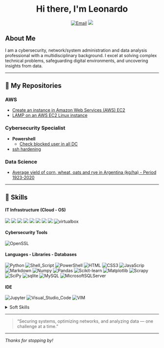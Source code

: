 <div align=center>
  
# Hi there, I'm Leonardo
<a href="mailto:lfgajdem@gmail.com" target="_blank"><img alt="Email" src="https://img.shields.io/badge/Gmail-D14836?style=for-the-badge&logo=gmail&logoColor=white" /></a>
<a href="https://linkedin.com/in/lfgajdemski/" target="_blank"><img src="https://custom-icon-badges.demolab.com/badge/LinkedIn-0A66C2?style=for-the-badge&logo=linkedin-white&logoColor=fff" /></a>
</div>

## About Me
I am a cybersecurity, network/system administration and data analysis professional with a multidisciplinary background. I excel at solving complex technical problems, safeguarding digital environments, and uncovering insights from data.

---
## :open_file_folder: My Repositories
### AWS
  - [Create an instance in Amazon Web Services (AWS) EC2](https://github.com/lfgajdem/Create-an-Amazon-EC2-instance/blob/main/README.md)
  - [LAMP on an AWS EC2 Linux instance](https://github.com/lfgajdem/LAMP-on-AWS-Linux-Instance/blob/main/README.md)
### Cybersecurity Specialist
  - **Powershell**
    - [Check blocked user in all DC](https://github.com/lfgajdem/Active-Directory/blob/main/README.md)
  - [ssh hardening](https://github.com/lfgajdem/ssh/blob/main/README.md)

### Data Science
  - [Average yield of corn, wheat, oats and rye in Argentina (kg/ha) - Period 1923-2020](https://github.com/lfgajdem/Corn-Wheat-Oats-Rye/blob/main/README.md)
---
## 🧰 Skills
#### IT Infrastructure (Cloud - OS)
<span>
<img src="https://custom-icon-badges.demolab.com/badge/Amazon-%23FF9900.svg?style=flat-square&logo=aws&logoColor=white">  
<img src="https://img.shields.io/badge/Linux-FCC624?style=flat-square&logo=linux&logoColor=black">
<img src="https://img.shields.io/badge/Debian-A81D33?style=flat-square&logo=debian&logoColor=white">
<img src="https://img.shields.io/badge/Red%20Hat-EE0000?style=flat-square&logo=redhat&logoColor=white">
<img src="https://img.shields.io/badge/Cent%20OS-262577?style=flat-square&logo=CentOS&logoColor=white">
<img src="https://img.shields.io/badge/Kali%20Linux-557C94?style=flat-square&logo=KaliLinux&logoColor=white">
<img src="https://custom-icon-badges.demolab.com/badge/Windows-0078D6?style=flat-square&logo=windows11&logoColor=white">  
<img src="https://img.shields.io/badge/Apache-D22128?style=flat-square&logo=Apache&logoColor=white">
<img src="https://img.shields.io/badge/virtualbox-183A61.svg?style=flat-square&logo=virtualbox&logoColor=white" alt="virtualbox"/>
</span>

#### Cybersecurity Tools
![OpenSSL](https://img.shields.io/badge/OpenSSL-721412?style=flat-square&logo=OpenSSL&logoColor=white)

#### Languages - Libraries - Databases
![Python](https://img.shields.io/badge/python-3670A0?style=flat-square&logo=python&logoColor=ffdd54)
![Shell_Script](https://img.shields.io/badge/Shell_Script-121011?style=flat-square&logo=gnu-bash&logoColor=white)
![PowerShell](https://custom-icon-badges.demolab.com/badge/PowerShell-5391FE?style=flat-square&logo=powershell-white&logoColor=fff)
![HTML](https://img.shields.io/badge/HTML-%23E34F26.svg?style=flat-square&logo=html5&logoColor=white)
![CSS3](https://img.shields.io/badge/CSS3-1572B6?style=flat-square&logo=css3&logoColor=white")
![JavaScrip](https://img.shields.io/badge/JavaScript-F7DF1E?style=flat-square&logo=javascript&logoColor=black)
![Markdown](https://img.shields.io/badge/Markdown-000000?style=flat-square&logo=markdown&logoColor=white)
![Numpy](https://img.shields.io/badge/NumPy-%23013243.svg?style=flat-square&logo=numpy&logoColor=white)
![Pandas](https://img.shields.io/badge/Pandas-%23150458.svg?style=flat-square&logo=pandas&logoColor=white)
![Scikit-learn](https://img.shields.io/badge/scikit--learn-%23F7931E.svg?style=flat-square&logo=scikit-learn&logoColor=white)
![Matplotlib](https://custom-icon-badges.demolab.com/badge/Matplotlib-71D291?style=flat-square&logo=matplotlib&logoColor=fff)
![Scrapy](https://img.shields.io/badge/scrapy-%2360a839.svg?style=flat-square&logo=scrapy&logoColor=d1d2d3)
![SciPy](https://img.shields.io/badge/SciPy-%230C55A5.svg?style=flat-square&logo=scipy&logoColor=%white)
![sqlite](https://img.shields.io/badge/sqlite-003B57.svg?style=flat-square&logo=sqlite&logoColor=white) 
![MySQL](https://img.shields.io/badge/MySQL-005C84?style=flat-square&logo=mysql&logoColor=white)
![MicrosoftSQLServer](https://img.shields.io/badge/Microsoft%20SQL%20Server-CC2927?style=flat-square&logo=microsoft%20sql%20server&logoColor=white)


#### IDE
![Jupyter](https://img.shields.io/badge/Jupyter%20-%23F37626.svg?style=flat-square&logo=Jupyter&logoColor=white)
![Visual_Studio_Code](https://img.shields.io/badge/Visual_Studio_Code-0078D4?style=flat-square&logo=visual%20studio%20code&logoColor=white)
![VIM](https://img.shields.io/badge/VIM-%2311AB00.svg?&style=flat-square&logo=vim&logoColor=white)

<details>
<summary>Soft Skills</summary>
- Analytical Skills
- Communication
- Critical Thinking
- Diagnosis
- Leadership
- Problem Solving
- Process Optimization
- Research
- Teamwork
- Troubleshooting
</details>

---
> “Securing systems, optimizing networks, and analyzing data — one challenge at a time.”
---

_Thanks for stopping by!_
